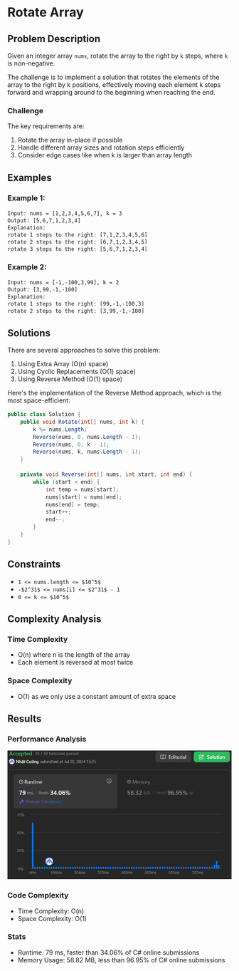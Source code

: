 # Rotate Array

## Problem Description

Given an integer array `nums`, rotate the array to the right by `k` steps, where `k` is non-negative.

The challenge is to implement a solution that rotates the elements of the array to the right by k positions, effectively moving each element k steps forward and wrapping around to the beginning when reaching the end.

### Challenge

The key requirements are:
1. Rotate the array in-place if possible
2. Handle different array sizes and rotation steps efficiently 
3. Consider edge cases like when k is larger than array length

## Examples

### Example 1:
```
Input: nums = [1,2,3,4,5,6,7], k = 3
Output: [5,6,7,1,2,3,4]
Explanation:
rotate 1 steps to the right: [7,1,2,3,4,5,6]
rotate 2 steps to the right: [6,7,1,2,3,4,5]
rotate 3 steps to the right: [5,6,7,1,2,3,4]
```

### Example 2:
```
Input: nums = [-1,-100,3,99], k = 2
Output: [3,99,-1,-100]
Explanation:
rotate 1 steps to the right: [99,-1,-100,3]
rotate 2 steps to the right: [3,99,-1,-100]
```

## Solutions

There are several approaches to solve this problem:

1. Using Extra Array (O(n) space)
2. Using Cyclic Replacements (O(1) space)
3. Using Reverse Method (O(1) space)

Here's the implementation of the Reverse Method approach, which is the most space-efficient:

```csharp
public class Solution {
    public void Rotate(int[] nums, int k) {
        k %= nums.Length;
        Reverse(nums, 0, nums.Length - 1);
        Reverse(nums, 0, k - 1);
        Reverse(nums, k, nums.Length - 1);
    }

    private void Reverse(int[] nums, int start, int end) {
        while (start < end) {
            int temp = nums[start];
            nums[start] = nums[end];
            nums[end] = temp;
            start++;
            end--;
        }
    }
}
```

## Constraints

- `1 <= nums.length <= $10^5$`
- `-$2^31$ <= nums[i] <= $2^31$ - 1`
- `0 <= k <= $10^5$`

## Complexity Analysis

### Time Complexity
- O(n) where n is the length of the array
- Each element is reversed at most twice

### Space Complexity
- O(1) as we only use a constant amount of extra space

## Results

### Performance Analysis
![Performance Analysis](./result.png)

### Code Complexity
- Time Complexity: O(n)
- Space Complexity: O(1)

### Stats
- Runtime: 79 ms, faster than 34.06% of C# online submissions
- Memory Usage: 58.82 MB, less than 96.95% of C# online submissions
